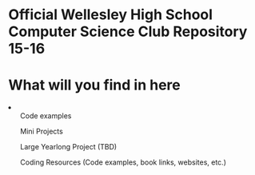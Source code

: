 # Official Wellesley High School Computer Science Club Repository 15-16
<h1>What will you find in here </h1>
<li>
  <ul>Code examples</ul>
  <ul>Mini Projects</ul>
  <ul>Large Yearlong Project (TBD)</ul>
  <ul>Coding Resources (Code examples, book links, websites, etc.)</ul>
</li>
